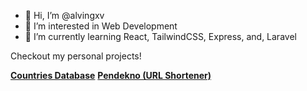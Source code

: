 - 👋 Hi, I’m @alvingxv
- 👀 I’m interested in Web Development
- 🌱 I’m currently learning React, TailwindCSS, Express, and, Laravel

Checkout my personal projects!

[**Countries Database**](https://countries-database.vercel.app/)
[**Pendekno (URL Shortener)**](https://pendekno.azurewebsites.net/)

<!---
alvingxv/alvingxv is a ✨ special ✨ repository because its `README.md` (this file) appears on your GitHub profile.
You can click the Preview link to take a look at your changes.
--->
